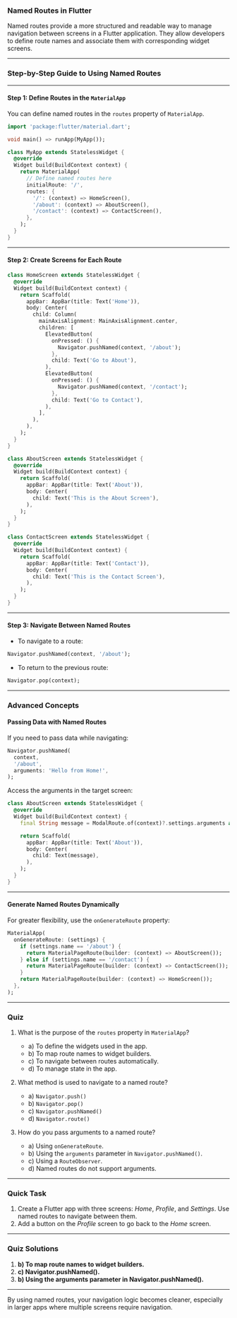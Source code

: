 ### **Named Routes in Flutter**
Named routes provide a more structured and readable way to manage navigation between screens in a Flutter application. They allow developers to define route names and associate them with corresponding widget screens.

---

### **Step-by-Step Guide to Using Named Routes**

---

#### **Step 1: Define Routes in the `MaterialApp`**
You can define named routes in the `routes` property of `MaterialApp`.

```dart
import 'package:flutter/material.dart';

void main() => runApp(MyApp());

class MyApp extends StatelessWidget {
  @override
  Widget build(BuildContext context) {
    return MaterialApp(
      // Define named routes here
      initialRoute: '/',
      routes: {
        '/': (context) => HomeScreen(),
        '/about': (context) => AboutScreen(),
        '/contact': (context) => ContactScreen(),
      },
    );
  }
}
```

---

#### **Step 2: Create Screens for Each Route**

```dart
class HomeScreen extends StatelessWidget {
  @override
  Widget build(BuildContext context) {
    return Scaffold(
      appBar: AppBar(title: Text('Home')),
      body: Center(
        child: Column(
          mainAxisAlignment: MainAxisAlignment.center,
          children: [
            ElevatedButton(
              onPressed: () {
                Navigator.pushNamed(context, '/about');
              },
              child: Text('Go to About'),
            ),
            ElevatedButton(
              onPressed: () {
                Navigator.pushNamed(context, '/contact');
              },
              child: Text('Go to Contact'),
            ),
          ],
        ),
      ),
    );
  }
}

class AboutScreen extends StatelessWidget {
  @override
  Widget build(BuildContext context) {
    return Scaffold(
      appBar: AppBar(title: Text('About')),
      body: Center(
        child: Text('This is the About Screen'),
      ),
    );
  }
}

class ContactScreen extends StatelessWidget {
  @override
  Widget build(BuildContext context) {
    return Scaffold(
      appBar: AppBar(title: Text('Contact')),
      body: Center(
        child: Text('This is the Contact Screen'),
      ),
    );
  }
}
```

---

#### **Step 3: Navigate Between Named Routes**

- To navigate to a route:
```dart
Navigator.pushNamed(context, '/about');
```

- To return to the previous route:
```dart
Navigator.pop(context);
```

---

### **Advanced Concepts**

#### **Passing Data with Named Routes**

If you need to pass data while navigating:
```dart
Navigator.pushNamed(
  context,
  '/about',
  arguments: 'Hello from Home!',
);
```

Access the arguments in the target screen:
```dart
class AboutScreen extends StatelessWidget {
  @override
  Widget build(BuildContext context) {
    final String message = ModalRoute.of(context)?.settings.arguments as String;

    return Scaffold(
      appBar: AppBar(title: Text('About')),
      body: Center(
        child: Text(message),
      ),
    );
  }
}
```

---

#### **Generate Named Routes Dynamically**

For greater flexibility, use the `onGenerateRoute` property:
```dart
MaterialApp(
  onGenerateRoute: (settings) {
    if (settings.name == '/about') {
      return MaterialPageRoute(builder: (context) => AboutScreen());
    } else if (settings.name == '/contact') {
      return MaterialPageRoute(builder: (context) => ContactScreen());
    }
    return MaterialPageRoute(builder: (context) => HomeScreen());
  },
);
```

---

### **Quiz**

1. What is the purpose of the `routes` property in `MaterialApp`?
   - a) To define the widgets used in the app.
   - b) To map route names to widget builders.
   - c) To navigate between routes automatically.
   - d) To manage state in the app.

2. What method is used to navigate to a named route?
   - a) `Navigator.push()`
   - b) `Navigator.pop()`
   - c) `Navigator.pushNamed()`
   - d) `Navigator.route()`

3. How do you pass arguments to a named route?
   - a) Using `onGenerateRoute`.
   - b) Using the `arguments` parameter in `Navigator.pushNamed()`.
   - c) Using a `RouteObserver`.
   - d) Named routes do not support arguments.

---

### **Quick Task**

1. Create a Flutter app with three screens: *Home*, *Profile*, and *Settings*. Use named routes to navigate between them.
2. Add a button on the *Profile* screen to go back to the *Home* screen.

---

### **Quiz Solutions**

1. **b) To map route names to widget builders.**  
2. **c) Navigator.pushNamed().**  
3. **b) Using the arguments parameter in Navigator.pushNamed().**  

---

By using named routes, your navigation logic becomes cleaner, especially in larger apps where multiple screens require navigation.
